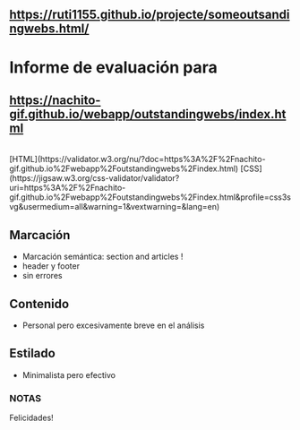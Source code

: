 ## https://ruti1155.github.io/projecte/someoutsandingwebs.html/
# Informe de evaluación para<br/>
## https://nachito-gif.github.io/webapp/outstandingwebs/index.html
<br/>
[HTML](https://validator.w3.org/nu/?doc=https%3A%2F%2Fnachito-gif.github.io%2Fwebapp%2Foutstandingwebs%2Findex.html)
[CSS](https://jigsaw.w3.org/css-validator/validator?uri=https%3A%2F%2Fnachito-gif.github.io%2Fwebapp%2Foutstandingwebs%2Findex.html&profile=css3svg&usermedium=all&warning=1&vextwarning=&lang=en)
<br/>

## Marcación
- Marcación semántica: section and articles !
- header y footer
- sin errores

## Contenido
- Personal pero excesivamente breve en el análisis

## Estilado
- Minimalista pero efectivo

### NOTAS
Felicidades!
